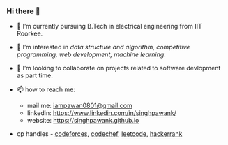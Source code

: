 ### Hi there 👋 

- 🔭 I’m currently pursuing B.Tech in electrical engineering from IIT Roorkee.
- 🌱 I’m interested in *data structure and algorithm, competitive programming, web development, machine learning*.  
- 👯 I’m looking to collaborate on projects related to software devlopment as part time. 
- 📫 how to reach me:   
    - mail me: iampawan0801@gmail.com
    - linkedin: https://www.linkedin.com/in/singhpawank/
    - website: https://singhpawank.github.io
    
- cp handles - [codeforces](https://codeforces.com/profile/pawan_k), [codechef](https://www.codechef.com/users/singhpawank), [leetcode](https://leetcode.com/gentle_man/), [hackerrank](https://www.hackerrank.com/pawan_k01)
    
